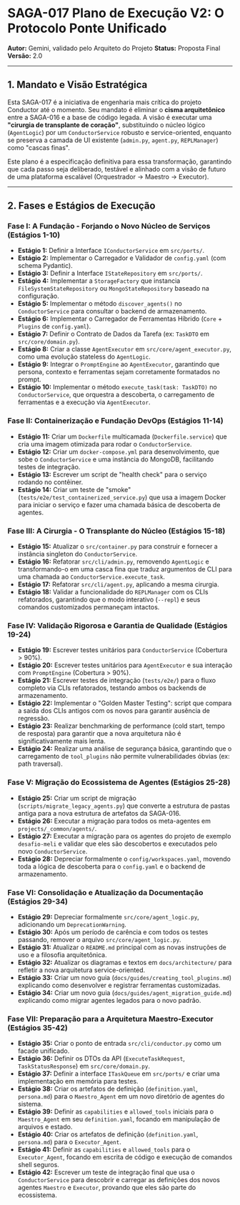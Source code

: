 # SAGA-017 Plano de Execução V2: O Protocolo Ponte Unificado

**Autor:** Gemini, validado pelo Arquiteto do Projeto
**Status:** Proposta Final
**Versão:** 2.0

---

## 1. Mandato e Visão Estratégica

Esta SAGA-017 é a iniciativa de engenharia mais crítica do projeto Conductor até o momento. Seu mandato é eliminar o **cisma arquitetônico** entre a SAGA-016 e a base de código legada. A visão é executar uma **"cirurgia de transplante de coração"**, substituindo o núcleo lógico (`AgentLogic`) por um `ConductorService` robusto e service-oriented, enquanto se preserva a camada de UI existente (`admin.py`, `agent.py`, `REPLManager`) como "cascas finas".

Este plano é a especificação definitiva para essa transformação, garantindo que cada passo seja deliberado, testável e alinhado com a visão de futuro de uma plataforma escalável (Orquestrador -> Maestro -> Executor).

---

## 2. Fases e Estágios de Execução

### **Fase I: A Fundação - Forjando o Novo Núcleo de Serviços (Estágios 1-10)**

*   **Estágio 1:** Definir a Interface `IConductorService` em `src/ports/`.
*   **Estágio 2:** Implementar o Carregador e Validador de `config.yaml` (com schema Pydantic).
*   **Estágio 3:** Definir a Interface `IStateRepository` em `src/ports/`.
*   **Estágio 4:** Implementar a `StorageFactory` que instancia `FileSystemStateRepository` ou `MongoStateRepository` baseado na configuração.
*   **Estágio 5:** Implementar o método `discover_agents()` no `ConductorService` para consultar o backend de armazenamento.
*   **Estágio 6:** Implementar o Carregador de Ferramentas Híbrido (`Core` + `Plugins` de `config.yaml`).
*   **Estágio 7:** Definir o Contrato de Dados da Tarefa (ex: `TaskDTO` em `src/core/domain.py`).
*   **Estágio 8:** Criar a classe `AgentExecutor` em `src/core/agent_executor.py`, como uma evolução stateless do `AgentLogic`.
*   **Estágio 9:** Integrar o `PromptEngine` ao `AgentExecutor`, garantindo que persona, contexto e ferramentas sejam corretamente formatados no prompt.
*   **Estágio 10:** Implementar o método `execute_task(task: TaskDTO)` no `ConductorService`, que orquestra a descoberta, o carregamento de ferramentas e a execução via `AgentExecutor`.

### **Fase II: Containerização e Fundação DevOps (Estágios 11-14)**

*   **Estágio 11:** Criar um `Dockerfile` multicamada (`Dockerfile.service`) que cria uma imagem otimizada para rodar o `ConductorService`.
*   **Estágio 12:** Criar um `docker-compose.yml` para desenvolvimento, que sobe o `ConductorService` e uma instância do MongoDB, facilitando testes de integração.
*   **Estágio 13:** Escrever um script de "health check" para o serviço rodando no contêiner.
*   **Estágio 14:** Criar um teste de "smoke" (`tests/e2e/test_containerized_service.py`) que usa a imagem Docker para iniciar o serviço e fazer uma chamada básica de descoberta de agentes.

### **Fase III: A Cirurgia - O Transplante do Núcleo (Estágios 15-18)**

*   **Estágio 15:** Atualizar o `src/container.py` para construir e fornecer a instância singleton do `ConductorService`.
*   **Estágio 16:** Refatorar `src/cli/admin.py`, removendo `AgentLogic` e transformando-o em uma casca fina que traduz argumentos de CLI para uma chamada ao `ConductorService.execute_task`.
*   **Estágio 17:** Refatorar `src/cli/agent.py`, aplicando a mesma cirurgia.
*   **Estágio 18:** Validar a funcionalidade do `REPLManager` com os CLIs refatorados, garantindo que o modo interativo (`--repl`) e seus comandos customizados permaneçam intactos.

### **Fase IV: Validação Rigorosa e Garantia de Qualidade (Estágios 19-24)**

*   **Estágio 19:** Escrever testes unitários para `ConductorService` (Cobertura > 90%).
*   **Estágio 20:** Escrever testes unitários para `AgentExecutor` e sua interação com `PromptEngine` (Cobertura > 90%).
*   **Estágio 21:** Escrever testes de integração (`tests/e2e/`) para o fluxo completo via CLIs refatorados, testando ambos os backends de armazenamento.
*   **Estágio 22:** Implementar o "Golden Master Testing": script que compara a saída dos CLIs antigos com os novos para garantir ausência de regressão.
*   **Estágio 23:** Realizar benchmarking de performance (cold start, tempo de resposta) para garantir que a nova arquitetura não é significativamente mais lenta.
*   **Estágio 24:** Realizar uma análise de segurança básica, garantindo que o carregamento de `tool_plugins` não permite vulnerabilidades óbvias (ex: path traversal).

### **Fase V: Migração do Ecossistema de Agentes (Estágios 25-28)**

*   **Estágio 25:** Criar um script de migração (`scripts/migrate_legacy_agents.py`) que converte a estrutura de pastas antiga para a nova estrutura de artefatos da SAGA-016.
*   **Estágio 26:** Executar a migração para todos os meta-agentes em `projects/_common/agents/`.
*   **Estágio 27:** Executar a migração para os agentes do projeto de exemplo `desafio-meli` e validar que eles são descobertos e executados pelo novo `ConductorService`.
*   **Estágio 28:** Depreciar formalmente o `config/workspaces.yaml`, movendo toda a lógica de descoberta para o `config.yaml` e o backend de armazenamento.

### **Fase VI: Consolidação e Atualização da Documentação (Estágios 29-34)**

*   **Estágio 29:** Depreciar formalmente `src/core/agent_logic.py`, adicionando um `DeprecationWarning`.
*   **Estágio 30:** Após um período de carência e com todos os testes passando, remover o arquivo `src/core/agent_logic.py`.
*   **Estágio 31:** Atualizar o `README.md` principal com as novas instruções de uso e a filosofia arquitetônica.
*   **Estágio 32:** Atualizar os diagramas e textos em `docs/architecture/` para refletir a nova arquitetura service-oriented.
*   **Estágio 33:** Criar um novo guia (`docs/guides/creating_tool_plugins.md`) explicando como desenvolver e registrar ferramentas customizadas.
*   **Estágio 34:** Criar um novo guia (`docs/guides/agent_migration_guide.md`) explicando como migrar agentes legados para o novo padrão.

### **Fase VII: Preparação para a Arquitetura Maestro-Executor (Estágios 35-42)**

*   **Estágio 35:** Criar o ponto de entrada `src/cli/conductor.py` como um facade unificado.
*   **Estágio 36:** Definir os DTOs da API (`ExecuteTaskRequest`, `TaskStatusResponse`) em `src/core/domain.py`.
*   **Estágio 37:** Definir a interface `ITaskQueue` em `src/ports/` e criar uma implementação em memória para testes.
*   **Estágio 38:** Criar os artefatos de definição (`definition.yaml`, `persona.md`) para o `Maestro_Agent` em um novo diretório de agentes do sistema.
*   **Estágio 39:** Definir as `capabilities` e `allowed_tools` iniciais para o `Maestro_Agent` em seu `definition.yaml`, focando em manipulação de arquivos e estado.
*   **Estágio 40:** Criar os artefatos de definição (`definition.yaml`, `persona.md`) para o `Executor_Agent`.
*   **Estágio 41:** Definir as `capabilities` e `allowed_tools` para o `Executor_Agent`, focando em escrita de código e execução de comandos shell seguros.
*   **Estágio 42:** Escrever um teste de integração final que usa o `ConductorService` para descobrir e carregar as definições dos novos agentes `Maestro` e `Executor`, provando que eles são parte do ecossistema.
